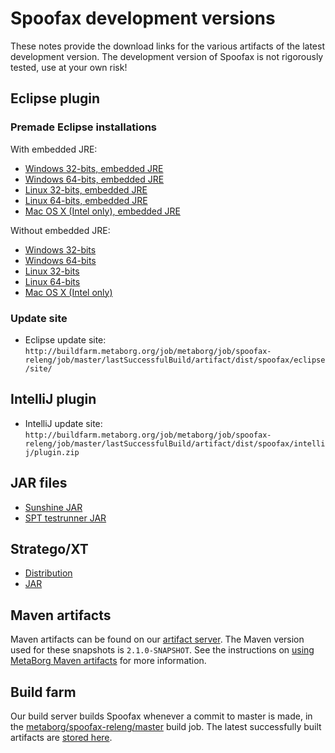 # Spoofax development versions

These notes provide the download links for the various artifacts of the latest development version.
The development version of Spoofax is not rigorously tested, use at your own risk!

## Eclipse plugin

### Premade Eclipse installations

With embedded JRE:

* [Windows 32-bits, embedded JRE](http://buildfarm.metaborg.org/job/metaborg/job/spoofax-releng/job/master/lastSuccessfulBuild/artifact/dist/spoofax/eclipse/spoofax-windows-x86-jre.zip)
* [Windows 64-bits, embedded JRE](http://buildfarm.metaborg.org/job/metaborg/job/spoofax-releng/job/master/lastSuccessfulBuild/artifact/dist/spoofax/eclipse/spoofax-windows-x64-jre.zip)
* [Linux 32-bits, embedded JRE](http://buildfarm.metaborg.org/job/metaborg/job/spoofax-releng/job/master/lastSuccessfulBuild/artifact/dist/spoofax/eclipse/spoofax-linux-x86-jre.tar.gz)
* [Linux 64-bits, embedded JRE](http://buildfarm.metaborg.org/job/metaborg/job/spoofax-releng/job/master/lastSuccessfulBuild/artifact/dist/spoofax/eclipse/spoofax-linux-x64-jre.tar.gz)
* [Mac OS X (Intel only), embedded JRE](http://buildfarm.metaborg.org/job/metaborg/job/spoofax-releng/job/master/lastSuccessfulBuild/artifact/dist/spoofax/eclipse/spoofax-macosx-x64-jre.tar.gz)

Without embedded JRE:

* [Windows 32-bits](http://buildfarm.metaborg.org/job/metaborg/job/spoofax-releng/job/master/lastSuccessfulBuild/artifact/dist/spoofax/eclipse/spoofax-windows-x86.zip)
* [Windows 64-bits](http://buildfarm.metaborg.org/job/metaborg/job/spoofax-releng/job/master/lastSuccessfulBuild/artifact/dist/spoofax/eclipse/spoofax-windows-x64.zip)
* [Linux 32-bits](http://buildfarm.metaborg.org/job/metaborg/job/spoofax-releng/job/master/lastSuccessfulBuild/artifact/dist/spoofax/eclipse/spoofax-linux-x86.tar.gz)
* [Linux 64-bits](http://buildfarm.metaborg.org/job/metaborg/job/spoofax-releng/job/master/lastSuccessfulBuild/artifact/dist/spoofax/eclipse/spoofax-linux-x64.tar.gz)
* [Mac OS X (Intel only)](http://buildfarm.metaborg.org/job/metaborg/job/spoofax-releng/job/master/lastSuccessfulBuild/artifact/dist/spoofax/eclipse/spoofax-macosx-x64.tar.gz)

### Update site

* Eclipse update site: `http://buildfarm.metaborg.org/job/metaborg/job/spoofax-releng/job/master/lastSuccessfulBuild/artifact/dist/spoofax/eclipse/site/`

## IntelliJ plugin

* IntelliJ update site: `http://buildfarm.metaborg.org/job/metaborg/job/spoofax-releng/job/master/lastSuccessfulBuild/artifact/dist/spoofax/intellij/plugin.zip`

## JAR files

* [Sunshine JAR](http://artifacts.metaborg.org/service/local/artifact/maven/redirect?r=snapshots&g=org.metaborg&a=org.metaborg.sunshine2&v=LATEST)
* [SPT testrunner JAR](http://artifacts.metaborg.org/service/local/artifact/maven/redirect?r=snapshots&g=org.metaborg&a=org.metaborg.spt.cmd&v=LATEST)

## Stratego/XT

* [Distribution](http://artifacts.metaborg.org/service/local/artifact/maven/redirect?r=snapshots&g=org.metaborg&a=strategoxt-distrib&c=bin&p=tar&v=LATEST)
* [JAR](http://artifacts.metaborg.org/service/local/artifact/maven/redirect?r=snapshots&g=org.metaborg&a=strategoxt-jar&v=LATEST)

## Maven artifacts

Maven artifacts can be found on our [artifact server](http://artifacts.metaborg.org/content/repositories/snapshots/org/metaborg/).
The Maven version used for these snapshots is `2.1.0-SNAPSHOT`.
See the instructions on [using MetaBorg Maven artifacts](../../dev/maven.md) for more information.

## Build farm

Our build server builds Spoofax whenever a commit to master is made, in the [metaborg/spoofax-releng/master](http://buildfarm.metaborg.org/job/metaborg/job/spoofax-releng/job/master/) build job.
The latest successfully built artifacts are [stored here](http://buildfarm.metaborg.org/job/metaborg/job/spoofax-releng/job/master/lastSuccessfulBuild/artifact/).
